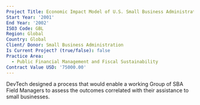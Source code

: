 ```yaml
---
Project Title: Economic Impact Model of U.S. Small Business Administration
Start Year: '2001'
End Year: '2002'
ISO3 Code: GBL
Region: Global
Country: Global
Client/ Donor: Small Business Administration
Is Current Project? (true/false): false
Practice Area:
  - Public Financial Management and Fiscal Sustainability
Contract Value USD: '75000.00'
---
```

DevTech designed a process that would enable a working Group of SBA Field Managers to assess the outcomes correlated with their assistance to small businesses.